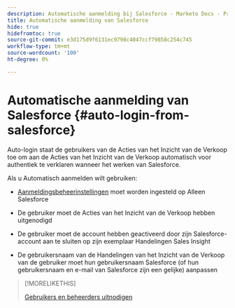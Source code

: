 ```yaml
---
description: Automatische aanmelding bij Salesforce - Marketo Docs - Productdocumentatie
title: Automatische aanmelding van Salesforce
hide: true
hidefromtoc: true
source-git-commit: e3d175d9f6131ec9798c4047ccf79858c254c745
workflow-type: tm+mt
source-wordcount: '100'
ht-degree: 0%

---
```


# Automatische aanmelding van Salesforce {#auto-login-from-salesforce}

Auto-login staat de gebruikers van de Acties van het Inzicht van de Verkoop toe om aan de Acties van het Inzicht van de Verkoop automatisch voor authentiek te verklaren wanneer het werken van Salesforce.

Als u Automatisch aanmelden wilt gebruiken:

* [Aanmeldingsbeheerinstellingen](/help/marketo/product-docs/marketo-sales-insight/actions/admin/login-management-settings.md) moet worden ingesteld op Alleen Salesforce

* De gebruiker moet de Acties van het Inzicht van de Verkoop hebben uitgenodigd

* De gebruiker moet de account hebben geactiveerd door zijn Salesforce-account aan te sluiten op zijn exemplaar Handelingen Sales Insight

* De gebruikersnaam van de Handelingen van het Inzicht van de Verkoop van de gebruiker moet hun gebruikersnaam Salesforce (of hun gebruikersnaam en e-mail van Salesforce zijn een gelijke) aanpassen

>[!MORELIKETHIS]
>
>[Gebruikers en beheerders uitnodigen](/help/marketo/product-docs/marketo-sales-insight/actions/admin/invite-users-and-admins.md)
